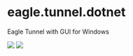 # eagle.tunnel.dotnet
Eagle Tunnel with GUI for Windows

![](https://img.shields.io/badge/language-csharp-blue.svg) [![](https://travis-ci.org/eaglexiang/eagle.tunnel.dotnet.svg?branch=master)](https://travis-ci.org/eaglexiang/eagle.tunnel.dotnet)